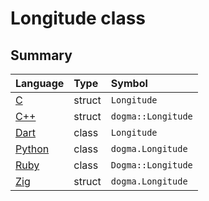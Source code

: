 # Longitude class

## Summary

Language        | Type      | Symbol
:---------------| :-------- | :-------------------------------------------------
[C][]           | struct    | `Longitude`
[C++][]         | struct    | `dogma::Longitude`
[Dart][]        | class     | `Longitude`
[Python][]      | class     | `dogma.Longitude`
[Ruby][]        | class     | `Dogma::Longitude`
[Zig][]         | struct    | `dogma.Longitude`

[C]:      https://github.com/dogmatists/dogma.c/blob/master/dogma/longitude.h
[C++]:    https://github.com/dogmatists/dogma.cpp/blob/master/dogma/longitude.hpp
[Dart]:   https://github.com/dogmatists/dogma.dart/blob/master/lib/src/longitude.dart
[Python]: https://github.com/dogmatists/dogma.py/blob/master/src/dogma/longitude.py
[Ruby]:   https://github.com/dogmatists/dogma.rb/blob/master/lib/dogma/longitude.rb
[Zig]:    https://github.com/dogmatists/dogma.zig/blob/master/src/longitude.zig
